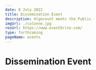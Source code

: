 ```yaml
---
date: 8 July 2022
title: Dissemination Event
description: Algocount meets the Public
imgUrl: ./colonne.jpg
resUrl: https://www.eventbrite.com/
type: forthcoming
pageName: events
---
```


# Dissemination Event 